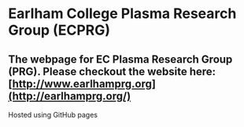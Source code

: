 # Earlham College Plasma Research Group (ECPRG)

The webpage for EC Plasma Research Group (PRG).
Please checkout the website here: 
[http://www.earlhamprg.org](http://earlhamprg.org/)
---
Hosted using GitHub pages
